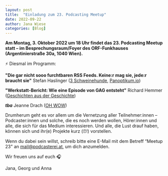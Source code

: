 ```yaml
---
layout: post
title:  "Einladung zum 23. Podcasting Meetup"
date: 2022-09-22
author: Jana Wiese
categories: [Blog]
---
```


**Am Montag, 3. Oktober 2022 um 18 Uhr findet das 23. Podcasting Meetup statt – im Besprechungsraum/Foyer des ORF-Funkhauses (Argentinierstraße 30a, 1040 Wien).**

⚡ Diesmal im Programm:

**"Die gar nicht sooo furchtbaren RSS Feeds. Keine:r mag sie, jede:r braucht sie"**
Stefan Haslinger ([3 Schweinehunde](https://3-schweinehun.de/), [Panoptikum.io](https://panoptikum.io/))

**"Werkstatt-Bericht: Wie eine Episode von GAG entsteht"**
Richard Hemmer ([Geschichten aus der Geschichte](https://www.geschichte.fm/))

***tba***
Jeanne Drach ([OH WOW](https://www.ohwow.eu/))

Drumherum geht es vor allem um die Vernetzung aller Teilnehmer:innen – Podcaster:innen und solche, die es noch werden wollen, Hörer:innen und alle, die sich für das Medium interessieren. Und alle, die Lust drauf haben, können sich und ihr(e) Projekte kurz (⏰!) vorstellen.

Wenn du dabei sein willst, schreib bitte eine E-Mail mit dem Betreff “Meetup 23" an mail@podcasterei.at, um dich anzumelden.

Wir freuen uns auf euch 🎧

Jana, Georg und Anna
